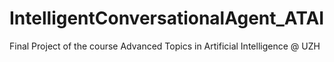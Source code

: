# IntelligentConversationalAgent_ATAI
Final Project of the course Advanced Topics in Artificial Intelligence @ UZH
